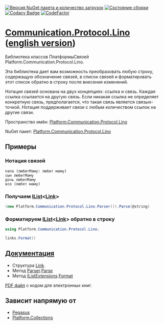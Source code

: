 ﻿[![Версия NuGet пакета и количество загрузок](https://buildstats.info/nuget/Platform.Communication.Protocol.Lino)](https://www.nuget.org/packages/Platform.Communication.Protocol.Lino)
[![Состояние сборки](https://github.com/linksplatform/Communication.Protocol.Lino/workflows/CD/badge.svg)](https://github.com/linksplatform/Communication.Protocol.Lino/actions?workflow=CD)
[![Codacy Badge](https://api.codacy.com/project/badge/Grade/c25f708dc08b4f7e8d96c671378bb1ad)](https://app.codacy.com/app/drakonard/Communication.Protocol.Lino?utm_source=github.com&utm_medium=referral&utm_content=linksplatform/Communication.Protocol.Lino&utm_campaign=Badge_Grade_Dashboard)
[![CodeFactor](https://www.codefactor.io/repository/github/linksplatform/Communication.Protocol.Lino/badge)](https://www.codefactor.io/repository/github/linksplatform/Communication.Protocol.Lino)

# [Communication.Protocol.Lino](https://github.com/linksplatform/Communication.Protocol.Lino) ([english version](README.md))
Библиотека классов ПлатформыСвязей Platform.Communication.Protocol.Lino.

Эта библиотека дает вам возможность преобразовать любую строку, содержащую обозначение связей, в список связей и форматировать этот список обратно в строку после внесения изменений.

Нотация связей основана на двух концепциях: ссылка и связь. Каждая ссылка ссылается на другую связь. Если никакая ссылка не определяет конкретную связь, предполагается, что такая связь является связью-точкой. Нотация поддерживает связи с любым количеством ссылок на другие связи.

Пространство имён: [Platform.Communication.Protocol.Lino](https://linksplatform.github.io/Communication.Protocol.Lino/api/Platform.Communication.Protocol.Lino.html)

NuGet пакет: [Platform.Communication.Protocol.Lino](https://www.nuget.org/packages/Platform.Communication.Protocol.Lino)

## Примеры
### Нотация связей
```
папа (любитМаму: любит маму)
сын любитМаму
дочь любитМаму
все (любят маму)
```
### Получаем [IList](https://docs.microsoft.com/en-us/dotnet/api/system.collections.generic.ilist-1)\<[Link](https://linksplatform.github.io/Communication.Protocol.Lino/api/Platform.Communication.Protocol.Lino.Link.html)\>
```C#
(new Platform.Communication.Protocol.Lino.Parser()).Parse(@string)
```
### Форматируем [IList](https://docs.microsoft.com/en-us/dotnet/api/system.collections.generic.ilist-1)\<[Link](https://linksplatform.github.io/Communication.Protocol.Lino/api/Platform.Communication.Protocol.Lino.Link.html)\> обратно в строку
```C#
using Platform.Communication.Protocol.Lino;
```
```C#
links.Format()
```

## [Документация](https://linksplatform.github.io/Communication.Protocol.Lino)
*   Структура [Link](https://linksplatform.github.io/Communication.Protocol.Lino/api/Platform.Communication.Protocol.Lino.Link.html).
*   Метод [Parser](https://linksplatform.github.io/Communication.Protocol.Lino/api/Platform.Communication.Protocol.Lino.Parser.html).[Parse](https://linksplatform.github.io/Communication.Protocol.Lino/api/Platform.Communication.Protocol.Lino.Parser.html#Platform_Communication_Protocol_Lino_Parser_Parse_System_String_System_String_)
*   Метод [IListExtensions](https://linksplatform.github.io/Communication.Protocol.Lino/api/Platform.Communication.Protocol.Lino.IListExtensions.html).[Format](https://linksplatform.github.io/Communication.Protocol.Lino/api/Platform.Communication.Protocol.Lino.IListExtensions.html#Platform_Communication_Protocol_Lino_IListExtensions_Format_System_Collections_Generic_IList_Platform_Communication_Protocol_Lino_Link__)

[PDF файл](https://linksplatform.github.io/Communication.Protocol.Lino/Platform.Communication.Protocol.Lino.pdf) с кодом для электронных книг.

## Зависит напрямую от
*   [Pegasus](https://github.com/otac0n/Pegasus)
*   [Platform.Collections](https://github.com/linksplatform/Collections)
